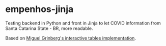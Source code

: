 # empenhos-jinja
Testing backend in Python and front in Jinja to let COVID information from Santa Catarina State - BR, more readable.

Based on [Miguel Grinberg's interactive tables implementation](https://blog.miguelgrinberg.com/post/beautiful-interactive-tables-for-your-flask-templates).


